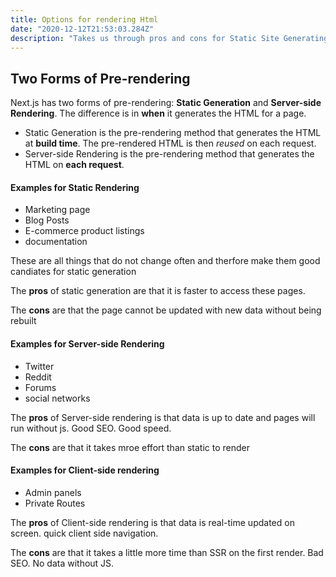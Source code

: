 ```yaml
---
title: Options for rendering Html
date: "2020-12-12T21:53:03.284Z"
description: "Takes us through pros and cons for Static Site Generating, Server Side Rendering, and Client Side Rendering"
---
```



## Two Forms of Pre-rendering

  Next.js has two forms of pre-rendering: **Static Generation** and **Server-side Rendering**. The difference is in __when__ it generates the HTML for a page.


  - Static Generation is the pre-rendering method that generates the HTML at **build time**. The pre-rendered HTML is then *reused* on each request.
  - Server-side Rendering is the pre-rendering method that generates the HTML on **each request**.

#### Examples for Static Rendering
  - Marketing page
  - Blog Posts
  - E-commerce product listings
  - documentation

  These are all things that do not change often and therfore make them good candiates for static generation

  The **pros** of static generation are that it is faster to access these pages. 

  The **cons** are that the page cannot be updated with new data without being rebuilt

#### Examples for Server-side Rendering
  - Twitter
  - Reddit    
  - Forums
  - social networks

  The **pros** of Server-side rendering is that data is up to date and pages will run without js. Good SEO. Good speed.  

  The **cons** are that it takes mroe effort than static to render

#### Examples for Client-side rendering
  - Admin panels
  - Private Routes

The **pros** of Client-side rendering is that data is real-time updated on screen. quick client side navigation. 

The **cons** are that it takes a little more time than SSR on the first render. Bad SEO. No data without JS.
